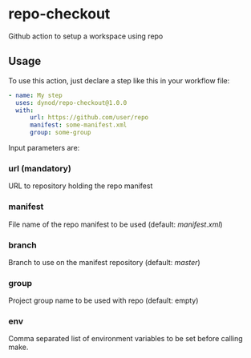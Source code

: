 # repo-checkout
Github action to setup a workspace using repo

## Usage

To use this action, just declare a step like this in your workflow file:
```yaml
- name: My step
  uses: dynod/repo-checkout@1.0.0
  with:
      url: https://github.com/user/repo
      manifest: some-manifest.xml
      group: some-group
```

Input parameters are:

### url (mandatory)
URL to repository holding the repo manifest

### manifest
File name of the repo manifest to be used (default: *manifest.xml*)

### branch
Branch to use on the manifest repository (default: *master*)

### group
Project group name to be used with repo (default: empty)

### env
Comma separated list of environment variables to be set before calling make.

